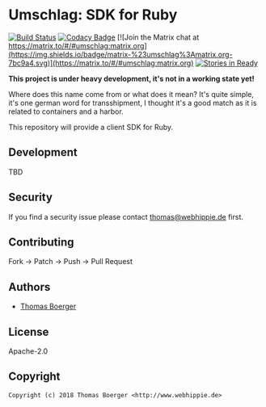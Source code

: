 # Umschlag: SDK for Ruby

[![Build Status](http://github.dronehippie.de/api/badges/umschlag/umschlag-ruby/status.svg)](http://github.dronehippie.de/umschlag/umschlag-ruby)
[![Codacy Badge](https://api.codacy.com/project/badge/Grade/3b314b2be7ca4855978df1637bd61676)](https://www.codacy.com/app/tboerger/umschlag-ruby?utm_source=github.com&amp;utm_medium=referral&amp;utm_content=umschlag/umschlag-ruby&amp;utm_campaign=Badge_Grade)
[![Join the Matrix chat at https://matrix.to/#/#umschlag:matrix.org](https://img.shields.io/badge/matrix-%23umschlag%3Amatrix.org-7bc9a4.svg)](https://matrix.to/#/#umschlag:matrix.org)
[![Stories in Ready](https://badge.waffle.io/umschlag/umschlag-api.svg?label=ready&title=Ready)](http://waffle.io/umschlag/umschlag-api)


**This project is under heavy development, it's not in a working state yet!**

Where does this name come from or what does it mean? It's quite simple, it's one german word for transshipment, I thought it's a good match as it is related to containers and a harbor.

This repository will provide a client SDK for Ruby.


## Development

TBD


## Security

If you find a security issue please contact thomas@webhippie.de first.


## Contributing

Fork -> Patch -> Push -> Pull Request


## Authors

* [Thomas Boerger](https://github.com/tboerger)


## License

Apache-2.0


## Copyright

```
Copyright (c) 2018 Thomas Boerger <http://www.webhippie.de>
```
